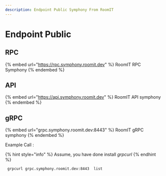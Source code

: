 ```yaml
---
description: Endpoint Public Symphony From RoomIT
---
```


# Endpoint Public

## RPC
{% embed url="https://rpc.symphony.roomit.dev" %}
RoomIT RPC Symphony
{% endembed %}

## API
{% embed url="https://api.symphony.roomit.dev" %}
RoomIT API symphony
{% endembed %}

## gRPC
{% embed url="grpc.symphony.roomit.dev:8443" %}
RoomIT gRPC symphony
{% endembed %}

Example Call :

{% hint style="info" %}
Assume, you have done install _grpcurl_
{% endhint %}

```bash
 grpcurl grpc.symphony.roomit.dev:8443  list
```

